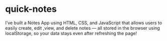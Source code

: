 # quick-notes
I’ve built a Notes App using HTML, CSS, and JavaScript that allows users to easily create, edit ,view, and delete notes — all stored in the browser using localStorage, so your data stays even after refreshing the page!

